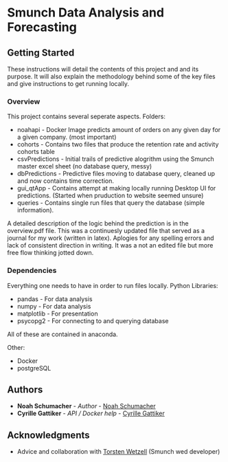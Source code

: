 # Smunch Data Analysis and Forecasting

## Getting Started

These instructions will detail the contents of this project and and its purpose. It will also explain the methodology behind some of the key files and give instructions to get running locally.

### Overview

This project contains several seperate aspects. Folders:  
* noahapi - Docker Image predicts amount of orders on any given day for a given company. (most important)
* cohorts - Contains two files that produce the retention rate and activity cohorts table
* csvPredictions - Initial trails of predictive alogrithm using the Smunch master excel sheet (no database query, messy)
* dbPredictions - Predictive files moving to database query, cleaned up and now contains time correction.
* gui_qtApp - Contains attempt at making locally running Desktop UI for predictions. (Started when pruduction to website seemed unsure)
* queries - Contains single run files that query the database (simple information).

A detailed description of the logic behind the prediction is in the overview.pdf file. This was a continuesly updated file that served as a journal for my work (written in latex). Aplogies for any spelling errors and lack of consistent direction in writing. It was a not an edited file but more free flow thinking jotted down. 

### Dependencies
Everything one needs to have in order to run files locally. 
Python Libraries:
* pandas - For data analysis
* numpy - For data analysis
* matplotlib - For presentation
* psycopg2 - For connecting to and querying database

All of these are contained in anaconda.

Other:
* Docker
* postgreSQL


## Authors

* **Noah Schumacher** - *Author* - [Noah Schumacher](https://github.com/noahschumacher)
* **Cyrille Gattiker** - *API / Docker help* - [Cyrille Gattiker](https://bitbucket.org/cyrille-88motors/)



## Acknowledgments

* Advice and collaboration with [Torsten Wetzell](https://github.com/twetzel) (Smunch wed developer)


